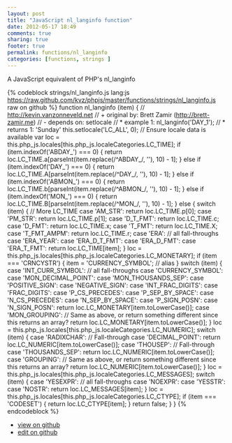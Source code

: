 ```yaml
---
layout: post
title: "JavaScript nl_langinfo function"
date: 2012-05-17 18:49
comments: true
sharing: true
footer: true
permalink: functions/nl_langinfo
categories: [functions, strings ]
---
```

A JavaScript equivalent of PHP's nl_langinfo
<!-- more -->
{% codeblock strings/nl_langinfo.js lang:js https://raw.github.com/kvz/phpjs/master/functions/strings/nl_langinfo.js raw on github %}
function nl_langinfo (item) {
    // http://kevin.vanzonneveld.net
    // +   original by: Brett Zamir (http://brett-zamir.me)
    // -    depends on: setlocale
    // *     example 1: nl_langinfo('DAY_1');
    // *     returns 1: 'Sunday'
    this.setlocale('LC_ALL', 0); // Ensure locale data is available
    var loc = this.php_js.locales[this.php_js.localeCategories.LC_TIME];
    if (item.indexOf('ABDAY_') === 0) {
        return loc.LC_TIME.a[parseInt(item.replace(/^ABDAY_/, ''), 10) - 1];
    } else if (item.indexOf('DAY_') === 0) {
        return loc.LC_TIME.A[parseInt(item.replace(/^DAY_/, ''), 10) - 1];
    } else if (item.indexOf('ABMON_') === 0) {
        return loc.LC_TIME.b[parseInt(item.replace(/^ABMON_/, ''), 10) - 1];
    } else if (item.indexOf('MON_') === 0) {
        return loc.LC_TIME.B[parseInt(item.replace(/^MON_/, ''), 10) - 1];
    } else {
        switch (item) {
            // More LC_TIME
        case 'AM_STR':
            return loc.LC_TIME.p[0];
        case 'PM_STR':
            return loc.LC_TIME.p[1];
        case 'D_T_FMT':
            return loc.LC_TIME.c;
        case 'D_FMT':
            return loc.LC_TIME.x;
        case 'T_FMT':
            return loc.LC_TIME.X;
        case 'T_FMT_AMPM':
            return loc.LC_TIME.r;
        case 'ERA':
            // all fall-throughs
        case 'ERA_YEAR':
        case 'ERA_D_T_FMT':
        case 'ERA_D_FMT':
        case 'ERA_T_FMT':
            return loc.LC_TIME[item];
        }
        loc = this.php_js.locales[this.php_js.localeCategories.LC_MONETARY];
        if (item === 'CRNCYSTR') {
            item = 'CURRENCY_SYMBOL'; // alias
        }
        switch (item) {
        case 'INT_CURR_SYMBOL':
            // all fall-throughs
        case 'CURRENCY_SYMBOL':
        case 'MON_DECIMAL_POINT':
        case 'MON_THOUSANDS_SEP':
        case 'POSITIVE_SIGN':
        case 'NEGATIVE_SIGN':
        case 'INT_FRAC_DIGITS':
        case 'FRAC_DIGITS':
        case 'P_CS_PRECEDES':
        case 'P_SEP_BY_SPACE':
        case 'N_CS_PRECEDES':
        case 'N_SEP_BY_SPACE':
        case 'P_SIGN_POSN':
        case 'N_SIGN_POSN':
            return loc.LC_MONETARY[item.toLowerCase()];
        case 'MON_GROUPING':
            // Same as above, or return something different since this returns an array?
            return loc.LC_MONETARY[item.toLowerCase()];
        }
        loc = this.php_js.locales[this.php_js.localeCategories.LC_NUMERIC];
        switch (item) {
        case 'RADIXCHAR':
            // Fall-through
        case 'DECIMAL_POINT':
            return loc.LC_NUMERIC[item.toLowerCase()];
        case 'THOUSEP':
            // Fall-through
        case 'THOUSANDS_SEP':
            return loc.LC_NUMERIC[item.toLowerCase()];
        case 'GROUPING':
            // Same as above, or return something different since this returns an array?
            return loc.LC_NUMERIC[item.toLowerCase()];
        }
        loc = this.php_js.locales[this.php_js.localeCategories.LC_MESSAGES];
        switch (item) {
        case 'YESEXPR':
            // all fall-throughs
        case 'NOEXPR':
        case 'YESSTR':
        case 'NOSTR':
            return loc.LC_MESSAGES[item];
        }
        loc = this.php_js.locales[this.php_js.localeCategories.LC_CTYPE];
        if (item === 'CODESET') {
            return loc.LC_CTYPE[item];
        }
        return false;
    }
}
{% endcodeblock %}
<ul>
 <li><a href="https://github.com/kvz/phpjs/blob/master/functions/strings/nl_langinfo.js">view on github</a></li>
 <li><a href="https://github.com/kvz/phpjs/edit/master/functions/strings/nl_langinfo.js">edit on github</a></li>
</ul>
